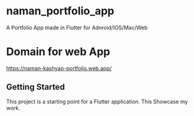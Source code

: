 # naman_portfolio_app

A Portfolio App made in Flutter for Adnroid/IOS/Mac/Web



# Domain for web App
https://naman-kashyap-portfolio.web.app/


## Getting Started

This project is a starting point for a Flutter application.
This Showcase my work.


